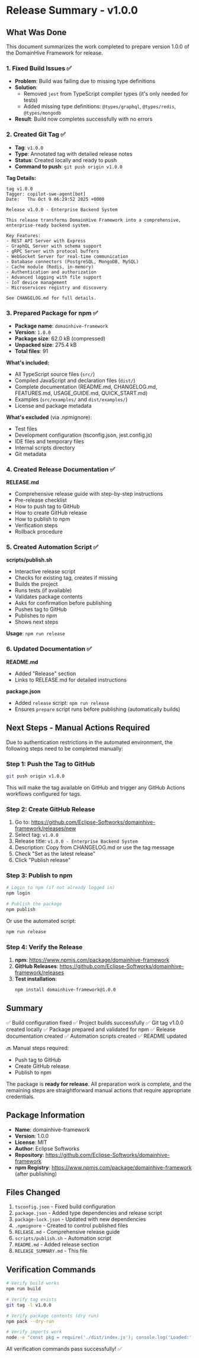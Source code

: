 # Release Summary - v1.0.0

## What Was Done

This document summarizes the work completed to prepare version 1.0.0 of the DomainHive Framework for release.

### 1. Fixed Build Issues ✅

- **Problem**: Build was failing due to missing type definitions
- **Solution**: 
  - Removed `jest` from TypeScript compiler types (it's only needed for tests)
  - Added missing type definitions: `@types/graphql`, `@types/redis`, `@types/mongodb`
- **Result**: Build now completes successfully with no errors

### 2. Created Git Tag ✅

- **Tag**: `v1.0.0`
- **Type**: Annotated tag with detailed release notes
- **Status**: Created locally and ready to push
- **Command to push**: `git push origin v1.0.0`

**Tag Details:**
```
tag v1.0.0
Tagger: copilot-swe-agent[bot]
Date:   Thu Oct 9 06:29:52 2025 +0000

Release v1.0.0 - Enterprise Backend System

This release transforms DomainHive Framework into a comprehensive, 
enterprise-ready backend system.

Key Features:
- REST API Server with Express
- GraphQL Server with schema support
- gRPC Server with protocol buffers
- WebSocket Server for real-time communication
- Database connectors (PostgreSQL, MongoDB, MySQL)
- Cache module (Redis, in-memory)
- Authentication and authorization
- Advanced logging with file support
- IoT device management
- Microservices registry and discovery

See CHANGELOG.md for full details.
```

### 3. Prepared Package for npm ✅

- **Package name**: `domainhive-framework`
- **Version**: `1.0.0`
- **Package size**: 62.0 kB (compressed)
- **Unpacked size**: 275.4 kB
- **Total files**: 91

**What's included:**
- All TypeScript source files (`src/`)
- Compiled JavaScript and declaration files (`dist/`)
- Complete documentation (README.md, CHANGELOG.md, FEATURES.md, USAGE_GUIDE.md, QUICK_START.md)
- Examples (`src/examples/` and `dist/examples/`)
- License and package metadata

**What's excluded** (via .npmignore):
- Test files
- Development configuration (tsconfig.json, jest.config.js)
- IDE files and temporary files
- Internal scripts directory
- Git metadata

### 4. Created Release Documentation ✅

**RELEASE.md**
- Comprehensive release guide with step-by-step instructions
- Pre-release checklist
- How to push tag to GitHub
- How to create GitHub release
- How to publish to npm
- Verification steps
- Rollback procedure

### 5. Created Automation Script ✅

**scripts/publish.sh**
- Interactive release script
- Checks for existing tag, creates if missing
- Builds the project
- Runs tests (if available)
- Validates package contents
- Asks for confirmation before publishing
- Pushes tag to GitHub
- Publishes to npm
- Shows next steps

**Usage**: `npm run release`

### 6. Updated Documentation ✅

**README.md**
- Added "Release" section
- Links to RELEASE.md for detailed instructions

**package.json**
- Added `release` script: `npm run release`
- Ensures `prepare` script runs before publishing (automatically builds)

## Next Steps - Manual Actions Required

Due to authentication restrictions in the automated environment, the following steps need to be completed manually:

### Step 1: Push the Tag to GitHub

```bash
git push origin v1.0.0
```

This will make the tag available on GitHub and trigger any GitHub Actions workflows configured for tags.

### Step 2: Create GitHub Release

1. Go to: https://github.com/Eclipse-Softworks/domainhive-framework/releases/new
2. Select tag: `v1.0.0`
3. Release title: `v1.0.0 - Enterprise Backend System`
4. Description: Copy from CHANGELOG.md or use the tag message
5. Check "Set as the latest release"
6. Click "Publish release"

### Step 3: Publish to npm

```bash
# Login to npm (if not already logged in)
npm login

# Publish the package
npm publish
```

Or use the automated script:

```bash
npm run release
```

### Step 4: Verify the Release

1. **npm**: https://www.npmjs.com/package/domainhive-framework
2. **GitHub Releases**: https://github.com/Eclipse-Softworks/domainhive-framework/releases
3. **Test installation**:
   ```bash
   npm install domainhive-framework@1.0.0
   ```

## Summary

✅ Build configuration fixed
✅ Project builds successfully
✅ Git tag v1.0.0 created locally
✅ Package prepared and validated for npm
✅ Release documentation created
✅ Automation scripts created
✅ README updated

🔜 Manual steps required:
- Push tag to GitHub
- Create GitHub release
- Publish to npm

The package is **ready for release**. All preparation work is complete, and the remaining steps are straightforward manual actions that require appropriate credentials.

## Package Information

- **Name**: domainhive-framework
- **Version**: 1.0.0
- **License**: MIT
- **Author**: Eclipse Softworks
- **Repository**: https://github.com/Eclipse-Softworks/domainhive-framework
- **npm Registry**: https://www.npmjs.com/package/domainhive-framework (after publishing)

## Files Changed

1. `tsconfig.json` - Fixed build configuration
2. `package.json` - Added type dependencies and release script
3. `package-lock.json` - Updated with new dependencies
4. `.npmignore` - Created to control published files
5. `RELEASE.md` - Comprehensive release guide
6. `scripts/publish.sh` - Automation script
7. `README.md` - Added release section
8. `RELEASE_SUMMARY.md` - This file

## Verification Commands

```bash
# Verify build works
npm run build

# Verify tag exists
git tag -l v1.0.0

# Verify package contents (dry run)
npm pack --dry-run

# Verify imports work
node -e "const pkg = require('./dist/index.js'); console.log('Loaded:', Object.keys(pkg).length, 'exports')"
```

All verification commands pass successfully! ✅
